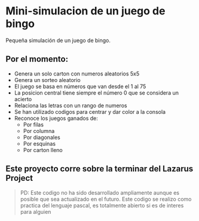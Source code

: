 # Mini-simulacion de un juego de bingo

Pequeña simulación de un juego de bingo.
## Por el momento:
* Genera un solo carton con numeros aleatorios 5x5
* Genera un sorteo aleatorio
* El juego se basa en números que van desde el 1 al 75
* La posicion central tiene siempre el número 0 que se considera un acierto
* Relaciona las letras con un rango de numeros
* Se han utilizado codigos para centrar y dar color a la consola
* Reconoce los juegos ganados de:
  * Por filas
  * Por columna 
  * Por diagonales
  * Por esquinas
  * Por carton lleno

## Este proyecto corre sobre la terminar del Lazarus Project
> PD: Este codigo no ha sido desarrollado ampliamente aunque es posible que sea actualizado en el futuro. 
> Este codigo se realizo como practica del lenguaje pascal, es totalmente abierto si es de interes para alguien
 

